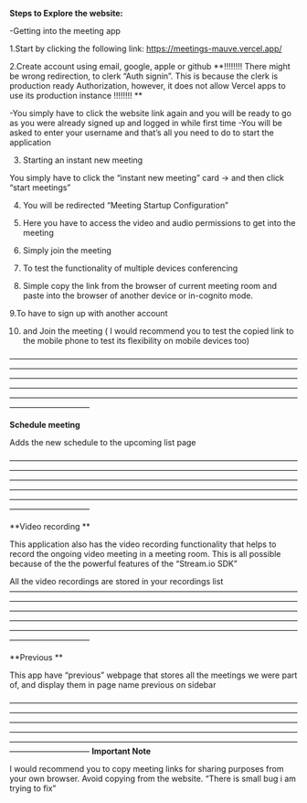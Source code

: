 **Steps to Explore the website:**

-Getting into the meeting app

1.Start by clicking the following link:
https://meetings-mauve.vercel.app/


2.Create account using email, google, apple or github
**!!!!!!!!  There might be wrong redirection, to clerk “Auth signin”. This is because the clerk is production ready Authorization, however, it does not allow Vercel apps to use its production instance !!!!!!!! **


-You simply have to click the website link again and you will be ready to go as you were already signed up and logged in while first time
-You will be asked to enter your username and that’s all you need to do to start the application

3. Starting an instant new meeting

You simply have to click the “instant new meeting” card → and then click “start meetings”

4. You will be redirected “Meeting Startup Configuration”

5. Here you have to access the video and audio permissions to get into the meeting

6. Simply join the meeting

7. To test the functionality of multiple devices conferencing

8. Simple copy the link from the browser of current meeting room and paste into the browser of another device or in-cognito mode.

9.To have to sign up with another account

10. and Join the meeting ( I would recommend you to test the copied link to the mobile phone to test its flexibility on mobile devices too)

——————————————————————————————————————————————————————————————————————————————————————————————————————————————————————————————————————————————————————————————————————————————————————————————

**Schedule meeting**

Adds the new schedule to the upcoming list page

——————————————————————————————————————————————————————————————————————————————————————————————————————————————————————————————————————————————————————————————————————————————————————————————


**Video recording **


This application also has the video recording functionality that helps to record the ongoing video meeting in a meeting room. This is all possible because of the the powerful features of the “Stream.io SDK” 

All the video recordings are stored in your recordings list 
——————————————————————————————————————————————————————————————————————————————————————————————————————————————————————————————————————————————————————————————————————————————————————————————

**Previous **

This app have “previous” webpage that stores all the meetings we were part of, and display them in page name previous on sidebar

——————————————————————————————————————————————————————————————————————————————————————————————————————————————————————————————————————————————————————————————————————————————————————————————
**Important Note**

I would recommend you to copy meeting links for sharing purposes from your own browser. Avoid copying from the website. “There is small bug i am trying to fix”
